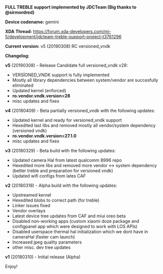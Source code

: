 **FULL TREBLE support implemented by JDCTeam (Big thanks to @sirmordred)**

**Device codename:** gemini

**XDA Thread:** https://forum.xda-developers.com/mi-5/development/jdcteam-treble-support-project-t3761296

**Current version:** v5 (20190308) RC versioned_vndk

**Changelog:**

**v5** (20190308) - Release Candidate full versioned_vndk v28:
- VERSİONED_VNDK support is fully implemented
- Mostly all library dependencies between system/vendor are succesfully eliminated
- Updated kernel (enforced)
- **ro.vendor.vndk.version=28**
- misc updates and fixes

**v4** (20180409) - Beta partially versioned_vndk with the following updates:
- Updated kernel and ready for versioned_vndk support
- Hexedited last libs and removed mostly all vendor/system dependency (versioned vndk)
- **ro.vendor.vndk.version=27.1.0**
- misc updates and fixes

**v3** (20180329) - Beta build with the following updates:
- Updated camera Hal from latest qualcomm 8996 repo
- Hexedited more libs and removed more vendor <-> system dependency (better treble and preparation for versioned vndk)
- Updated wifi configs from lates CAF

**v2** (20180318) - Alpha build with the following updates:
- Upstreamed kernel
- Hexedited blobs to correct path (for treble)
- Linker issues fixed
- Vendor overlays
- Latest device tree updates from CAF and miui oreo beta
- Disabled non-working apps (custom xiaomi doze package and configpanel app which were designed to work with LOS APIs)
- Disabled userspace thermal hal initialization which we dont have in cameraHal (faster cam launch)
- Increased jpeg quality parameters
- other misc. dev tree updates

**v1** (20180310) - Initial release (Alpha)

Enjoy!